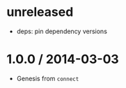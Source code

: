 unreleased
==========

  * deps: pin dependency versions

1.0.0 / 2014-03-03
==================

  * Genesis from `connect`
